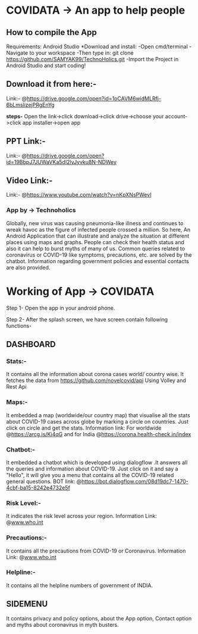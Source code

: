 # COVIDATA -> An app to help people
## How to compile the App
Requirements:
Android Studio
*Download and install:
-Open cmd/terminal
-Navigate to your workspace
-Then type in: git clone https://github.com/SAMYAK99/TechnoHolics.git
-Import the Project in Android Studio and start coding!

## Download it from here:-
Link:- @https://drive.google.com/open?id=1oCAVM6widMLRfj-6bLmslizejPRgEnYg

**steps-** Open the link->click download->click drive->choose your account->click app installer->open app
## PPT Link:-
Link:- @https://drive.google.com/open?id=19BbpJ7JUWaVKa5dI2lyJyvku8N-NDWey
## Video Link:-
Link:- @https://www.youtube.com/watch?v=nKpXNsPWevI
### App by -> Technoholics
Globally, new virus was causing pneumonia-like illness and continues to wreak havoc as the figure of infected people crossed a million. 
So here, An Android Application that can illustrate and analyze the situation at different places using maps and graphs. People can check their health status and also it can help to burst myths of many of us. Common queries related to coronavirus or COVID-19 like symptoms, precautions, etc. are solved by the chatbot. Information regarding government policies and essential contacts are also provided.

# Working of App -> COVIDATA
Step 1- Open the app in your android phone.

Step 2- After the splash screen, we have screen contain following functions-

## DASHBOARD

### Stats:- 
It contains all the information about corona cases world/ country wise.
It fetches the data from https://github.com/novelcovid/api Using Volley and Rest Api

### Maps:-
It embedded a map (worldwide/our country map) that visualise all the stats about COVID-19 cases across
globe by marking a circle on countries. Just click on circle and get the stats.
Information link: For worldwide @https://arcg.is/Ki4qG and for India @https://corona.health-check.in/index

### Chatbot:-
It embedded a chatbot which is developed using dialogflow .It answers all the queries and information 
about COVID-19. Just click on it and say a "Hello", it will give you a menu that contains all the COVID-19
related general questions.
BOT link: @https://bot.dialogflow.com/08d19dc7-1470-4cbf-ba15-8242e4732e5f

### Risk Level:-
It indicates the risk level across your region.
Information Link: @www.who.int

### Precautions:-
It contains all the precautions from COVID-19 or Coronavirus.
Information Link: @www.who.int

### Helpline:-
It contains all the helpline numbers of government of INDIA.


## SIDEMENU
It contains privacy and policy options, about the App option, Contact option and myths about coronavirus in myth busters.




